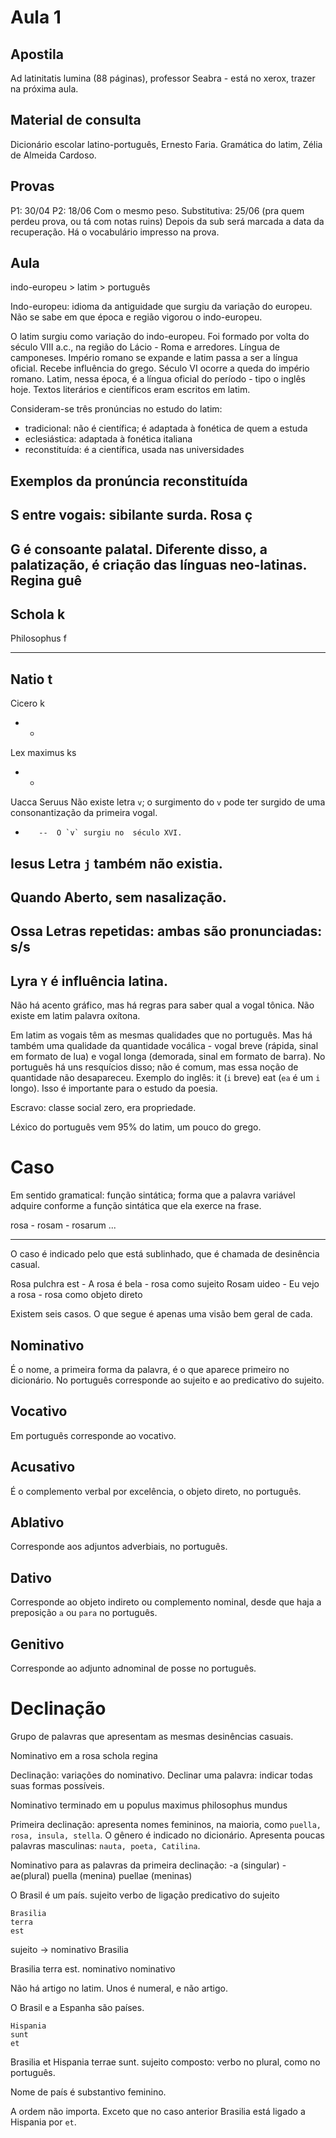 Aula 1
======

Apostila
--------

Ad latinitatis lumina (88 páginas), professor Seabra - está no xerox, trazer na próxima aula.

Material de consulta
--------------------

Dicionário escolar latino-português, Ernesto Faria.
Gramática do latim, Zélia de Almeida Cardoso.

Provas
------

P1: 30/04
P2: 18/06
Com o mesmo peso.
Substitutiva: 25/06 (pra quem perdeu prova, ou tá com notas ruins)
Depois da sub será marcada a data da recuperação.
Há o vocabulário impresso na prova.

Aula
----

indo-europeu > latim > português

Indo-europeu: idioma da antiguidade que surgiu da variação do europeu. Não se sabe em que época e região vigorou o indo-europeu.

O latim surgiu como variação do indo-europeu. Foi formado por volta do século VIII a.c., na região do Lácio - Roma e arredores. Língua de camponeses. Império romano se expande e latim passa a ser a língua oficial. Recebe influência do grego. Século VI ocorre a queda do império romano. Latim, nessa época, é a língua oficial do período - tipo o inglês hoje. Textos literários e científicos eram escritos em latim.

Consideram-se três pronúncias no estudo do latim:

- tradicional: não é científica; é adaptada à fonética de quem a estuda
- eclesiástica: adaptada à fonética italiana
- reconstituída: é a científica, usada nas universidades

Exemplos da pronúncia reconstituída
-----------------------------------

S entre vogais: sibilante surda.
Rosa ç
  -

G é consoante palatal. Diferente disso, a palatização, é criação das línguas neo-latinas.
Regina guê
  -

Schola k
 --

Philosophus f
--     --

Natio t
  -
Cicero k
- -

Lex maximus ks
  -   -

Uacca Seruus Não existe letra `v`; o surgimento do `v` pode ter surgido de uma consonantização da primeira vogal. 
-        --  O `v` surgiu no  século XVI.

Iesus Letra `j` também não existia.
-

Quando Aberto, sem nasalização.
 --

Ossa Letras repetidas: ambas são pronunciadas: s/s
 --

Lyra `Y` é influência latina.
 -

Não há acento gráfico, mas há regras para saber qual a vogal tônica. Não existe em latim palavra oxítona.

Em latim as vogais têm as mesmas qualidades que no português. Mas há também uma qualidade da quantidade vocálica - vogal breve (rápida, sinal em formato de lua) e vogal longa (demorada, sinal em formato de barra). No português há uns resquícios disso; não é comum, mas essa noção de quantidade não desapareceu. Exemplo do inglês: it (`i` breve) eat (`ea` é um `i` longo). Isso é importante para o estudo da poesia.

Escravo: classe social zero, era propriedade.

Léxico do português vem 95% do latim, um pouco do grego.

Caso
====

Em sentido gramatical: função sintática; forma que a palavra variável adquire conforme a função sintática que ela exerce na frase.

rosa - rosam - rosarum ...
   -      --       ---

O caso é indicado pelo que está sublinhado, que é chamada de desinência casual.

Rosa pulchra est - A rosa é bela - rosa como sujeito
Rosam uideo - Eu vejo a rosa - rosa como objeto direto

Existem seis casos. O que segue é apenas uma visão bem geral de cada.

Nominativo
----------

É o nome, a primeira forma da palavra, é o que aparece primeiro no dicionário. No português corresponde ao sujeito e ao predicativo do sujeito.

Vocativo
--------

Em português corresponde ao vocativo.

Acusativo
---------

É o complemento verbal por excelência, o objeto direto, no português.

Ablativo
--------

Corresponde aos adjuntos adverbiais, no português.

Dativo
------

Corresponde ao objeto indireto ou complemento nominal, desde que haja a preposição `a` ou `para` no português.

Genitivo
--------

Corresponde ao adjunto adnominal de posse no português.

Declinação
==========

Grupo de palavras que apresentam as mesmas desinências casuais.

Nominativo em a	rosa
				schola
				regina

Declinação: variações do nominativo. Declinar uma palavra: indicar todas suas formas possíveis.

Nominativo terminado em u		populus
								maximus
								philosophus
								mundus

Primeira declinação: apresenta nomes femininos, na maioria, como `puella, rosa, insula, stella`. O gênero é indicado no dicionário. Apresenta poucas palavras masculinas: `nauta, poeta, Catilina`.

Nominativo para as palavras da primeira declinação:
-a (singular)						-ae(plural)
puella (menina) 					puellae (meninas)

O Brasil 	  é 					um país.
sujeito 	verbo de ligação 	predicativo do sujeito

	Brasilia
	terra
	est

sujeito -> nominativo
Brasilia

Brasilia 		terra 			est.
nominativo   	nominativo      

Não há artigo no latim. Unos é numeral, e não artigo.

O Brasil e a Espanha são países.

	Hispania
	sunt
	et

Brasilia et Hispania terrae sunt.
sujeito composto: verbo no plural, como no português.

Nome de país é substantivo feminino.

A ordem não importa. Exceto que no caso anterior Brasilia está ligado a Hispania por `et`.